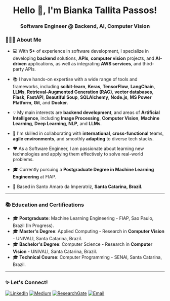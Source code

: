 <!-- Presentation Banner -->
<h1 align="center">Hello 👋, I'm Bianka Tallita Passos!</h1>
<h3 align="center">Software Engineer @ Backend, AI, Computer Vision</h3>

<!-- About Me Section -->
### 👩🏼‍💻 About Me

- 💻 With **5+** of experience in software development, I specialize in developing **backend** solutions, **APIs**, **computer vision** projects, and **AI-driven** applications, as well as integrating **AWS services**, and third-party APIs.

- 📚 I have hands-on expertise with a wide range of tools and frameworks, including **scikit-learn**, **Keras**, **TensorFlow**, **LangChain**, **LLMs**, **Retrieval-Augmented Generation (RAG)**, **vector databases**, **Flask**, **FastAPI**, **Beautiful Soup**, **SQLAlchemy**, **Node.js**, **MS Power Platform**, **Git**, and **Docker**.

- 💡 My main interests are **backend development**, and areas of **Artificial Intelligence**, including **Image Processing**, **Computer Vision**, **Machine Learning**, **Deep Learning**, **NLP**, and **LLMs**.

- 🚀 I'm skilled in collaborating with **international**, **cross-functional** teams, **agile environments**, and smoothly **adapting** to diverse tech stacks.

- ❤️ As a Software Engineer, I am passionate about learning new technologies and applying them effectively to solve real-world problems.

- 🎓 Currently pursuing a **Postgraduate Degree in Machine Learning Engineering** at FIAP.
  
- 📍 Based in Santo Amaro da Imperatriz, **Santa Catarina, Brazil**.

---

### 📚 Education and Certifications

- 🎓 **Postgraduate**: Machine Learning Engineering - FIAP, Sao Paulo, Brazil (In Progress).  
- 🎓 **Master's Degree**: Applied Computing - Research in **Computer Vision** - UNIVALI, Santa Catarina, Brazil.  
- 🎓 **Bachelor's Degree**: Computer Science - Research in **Computer Vision** - UNIVALI, Santa Catarina, Brazil.
- 🎓 **Technical Course**: Computer Programming - SENAI, Santa Catarina, Brazil.  

---

### ✨ Let's Connect!

[![LinkedIn](https://img.shields.io/badge/LinkedIn-0A66C2?style=flat&logo=linkedin&logoColor=white)](https://www.linkedin.com/in/biankapassos)
[![Medium](https://img.shields.io/badge/Medium-000000?style=flat&logo=medium&logoColor=white)](https://medium.com/@biankatpas)
[![ResearchGate](https://img.shields.io/badge/ResearchGate-00CCBB?style=flat&logo=researchgate&logoColor=white)](https://www.researchgate.net/profile/Bianka-Passos)
[![Email](https://img.shields.io/badge/Email-DB4437?style=flat&logo=gmail&logoColor=white)](mailto:biankatpas@gmail.com)
